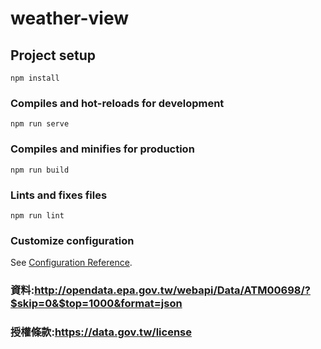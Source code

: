 # weather-view

## Project setup
```
npm install
```

### Compiles and hot-reloads for development
```
npm run serve
```

### Compiles and minifies for production
```
npm run build
```

### Lints and fixes files
```
npm run lint
```

### Customize configuration
See [Configuration Reference](https://cli.vuejs.org/config/).


### 資料:http://opendata.epa.gov.tw/webapi/Data/ATM00698/?$skip=0&$top=1000&format=json


### 授權條款:https://data.gov.tw/license